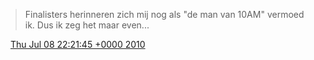 > Finalisters herinneren zich mij nog als "de man van 10AM" vermoed ik\. Dus ik zeg het maar even\.\.\.

<img src="../../media/tweet.ico" width="12" /> [Thu Jul 08 22:21:45 +0000 2010](https://twitter.com/DromerDenker/status/18067012525)